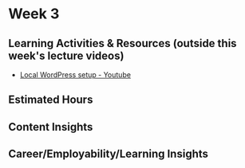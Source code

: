 # Week 3

## Learning Activities & Resources (outside this week's lecture videos)
- [Local WordPress setup - Youtube](https://www.youtube.com/watch?v=gEceSAJI_3s)

## Estimated Hours


## Content Insights


## Career/Employability/Learning Insights


